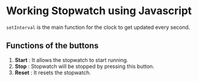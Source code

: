 # Working Stopwatch using Javascript

`setInterval` is the main function for the clock to get updated every second.

## Functions of the buttons
1. **Start** : It allows the stopwatch to start running.
2. **Stop**  : Stopwatch will be stopped by pressing this button.
3. **Reset** : It resets the stopwatch.



